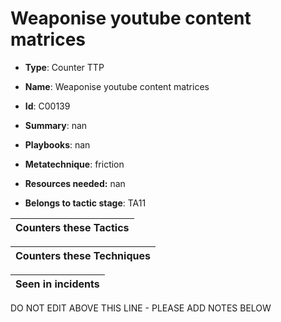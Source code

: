 # Weaponise youtube content matrices

* **Type**: Counter TTP

* **Name**: Weaponise youtube content matrices

* **Id**: C00139

* **Summary**: nan

* **Playbooks**: nan

* **Metatechnique**: friction

* **Resources needed:** nan

* **Belongs to tactic stage**: TA11


| Counters these Tactics |
| ---------------------- |



| Counters these Techniques |
| ------------------------- |



| Seen in incidents |
| ----------------- |


DO NOT EDIT ABOVE THIS LINE - PLEASE ADD NOTES BELOW